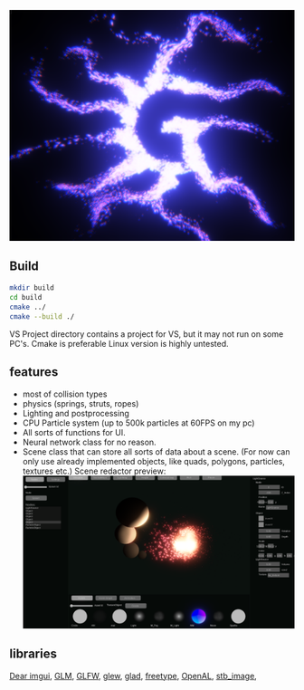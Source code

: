 
![github3](https://github.com/gfifgfifofich/Engine/blob/main/VS%20project/opengltry2/Textures/Cool%20picture.png)

## Build

```bash
mkdir build
cd build
cmake ../
cmake --build ./
```
VS Project directory contains a project for VS, but it may not run on some PC's. Cmake is preferable 
Linux version is highly untested.
## features
- most of collision types
- physics (springs, struts, ropes)
- Lighting and postprocessing
- CPU Particle system (up to 500k particles at 60FPS on my pc)
- All sorts of functions for UI.
- Neural network class for no reason.
- Scene class that can store all sorts of data about a scene. (For now can only use already implemented objects, like quads, polygons, particles, textures etc.)
Scene redactor preview:
![github3](https://github.com/gfifgfifofich/Engine/blob/main/Cmake/resources/Textures/Redactor%20preview%20.png)


## libraries
[Dear imgui](https://github.com/ocornut/imgui), 
[GLM](https://github.com/g-truc/glm), 
[GLFW](https://github.com/glfw/glfw), 
[glew](https://glew.sourceforge.net/), 
[glad](https://github.com/Dav1dde/glad), 
[freetype](https://freetype.org/download.html), 
[OpenAL](https://github.com/kcat/openal-soft), 
[stb_image](https://github.com/nothings/stb/blob/master/stb_image.h), 

	

